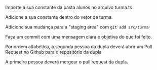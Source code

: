 Importe a sua constante da pasta alunos no arquivo turma.ts

Adicione a sua constante dentro do vetor de turma.

Adicione sua mudança para a "staging area" com `git add src/turma`

Faça um commit com uma mensagem clara e objetiva do que foi feito.

Por ordem alfabética, a segunda pessoa da dupla deverá abrir um Pull Request no Github para o repositório da dupla

A primeira pessoa deverá mergear o pull request da dupla.

